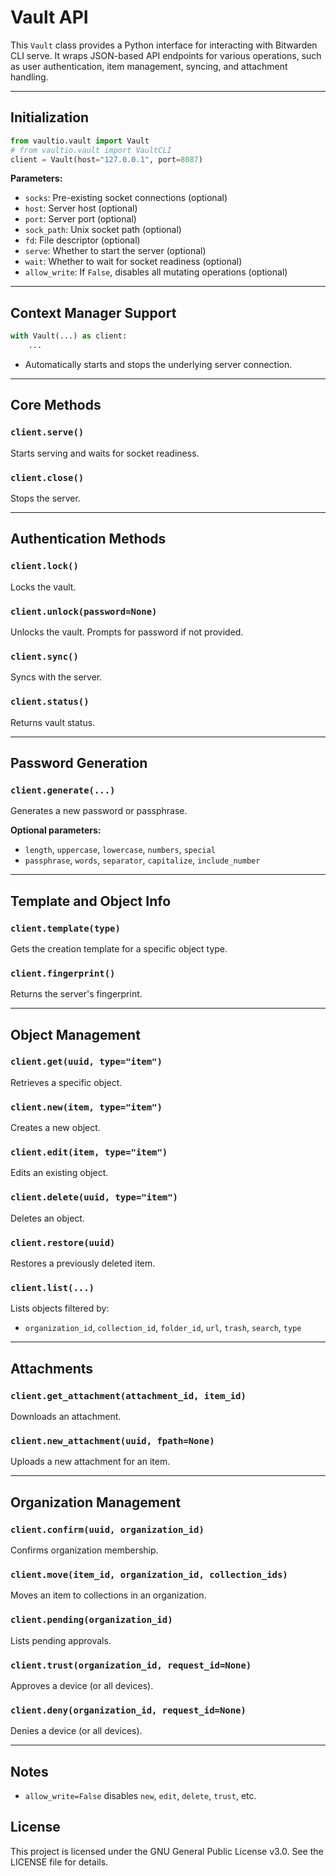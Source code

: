 # Vault API

This `Vault` class provides a Python interface for interacting with Bitwarden CLI serve. It wraps JSON-based API endpoints for various operations, such as user authentication, item management, syncing, and attachment handling.

---

## Initialization

```python
from vaultio.vault import Vault
# from vaultio.vault import VaultCLI
client = Vault(host="127.0.0.1", port=8087)
```

**Parameters:**
- `socks`: Pre-existing socket connections (optional)
- `host`: Server host (optional)
- `port`: Server port (optional)
- `sock_path`: Unix socket path (optional)
- `fd`: File descriptor (optional)
- `serve`: Whether to start the server (optional)
- `wait`: Whether to wait for socket readiness (optional)
- `allow_write`: If `False`, disables all mutating operations (optional)

---

## Context Manager Support

```python
with Vault(...) as client:
    ...
```
- Automatically starts and stops the underlying server connection.

---

## Core Methods

### `client.serve()`
Starts serving and waits for socket readiness.

### `client.close()`
Stops the server.

---

## Authentication Methods

### `client.lock()`
Locks the vault.

### `client.unlock(password=None)`
Unlocks the vault. Prompts for password if not provided.

### `client.sync()`
Syncs with the server.

### `client.status()`
Returns vault status.

---

## Password Generation

### `client.generate(...)`
Generates a new password or passphrase.

**Optional parameters:**
- `length`, `uppercase`, `lowercase`, `numbers`, `special`
- `passphrase`, `words`, `separator`, `capitalize`, `include_number`

---

## Template and Object Info

### `client.template(type)`
Gets the creation template for a specific object type.

### `client.fingerprint()`
Returns the server's fingerprint.

---

## Object Management

### `client.get(uuid, type="item")`
Retrieves a specific object.

### `client.new(item, type="item")`
Creates a new object.

### `client.edit(item, type="item")`
Edits an existing object.

### `client.delete(uuid, type="item")`
Deletes an object.

### `client.restore(uuid)`
Restores a previously deleted item.

### `client.list(...)`
Lists objects filtered by:
- `organization_id`, `collection_id`, `folder_id`, `url`, `trash`, `search`, `type`

---

## Attachments

### `client.get_attachment(attachment_id, item_id)`
Downloads an attachment.

### `client.new_attachment(uuid, fpath=None)`
Uploads a new attachment for an item.

---

## Organization Management

### `client.confirm(uuid, organization_id)`
Confirms organization membership.

### `client.move(item_id, organization_id, collection_ids)`
Moves an item to collections in an organization.

### `client.pending(organization_id)`
Lists pending approvals.

### `client.trust(organization_id, request_id=None)`
Approves a device (or all devices).

### `client.deny(organization_id, request_id=None)`
Denies a device (or all devices).

---

## Notes
- `allow_write=False` disables `new`, `edit`, `delete`, `trust`, etc.

## License

This project is licensed under the GNU General Public License v3.0. See the LICENSE file for details.

